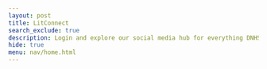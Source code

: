 ```yaml
---
layout: post
title: LitConnect 
search_exclude: true
description: Login and explore our social media hub for everything DNHS 
hide: true
menu: nav/home.html
---
```


